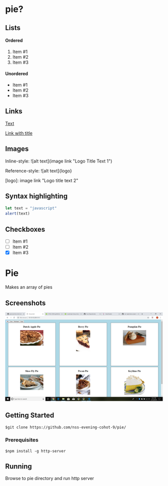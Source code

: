 # pie?

<!-- ## Text
Text is just typed into the document. 
two spaces at the end of a line create a new one.

Like this -->

## Lists
#### Ordered 
1. Item #1
2. Item #2 
3. Item #3

#### Unordered 
- Item #1  
- Item #2  
- Item #3

## Links
[Text](https://google.com)

[Link with title](https://www.google.com "Google's Homepage")

## Images 
Inline-style:
![alt text](image link "Logo Title Text 1")

Reference-style:
![alt text]{logo}

[logo]: image link "Logo title text 2" 

## Syntax highlighting 
```javascript
let text = "javascript"
alert(text)
```

## Checkboxes
- [ ] Item #1 
- [ ] Item #2
- [x] Item #3

# Pie
Makes an array of pies

## Screenshots 
![Image of pies](https://raw.githubusercontent.com/mtgill/pie-/master/screenshot/Screenshot%20(1).png)

## Getting Started 
```
$git clone https://github.com/nss-evening-cohot-9/pie/
```

### Prerequisites
```
$npm install -g http-server
```

## Running
Browse to pie directory and run http server

